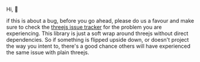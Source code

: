 Hi, 👋

if this is about a bug, before you go ahead, please do us a favour and make sure to check the [threejs issue tracker](https://github.com/mrdoob/three.js/issues) for the problem you are experiencing. This library is just a soft wrap around threejs without direct dependencies. So if something is flipped upside down, or doesn't project the way you intent to, there's a good chance others will have experienced the same issue with plain threejs.
